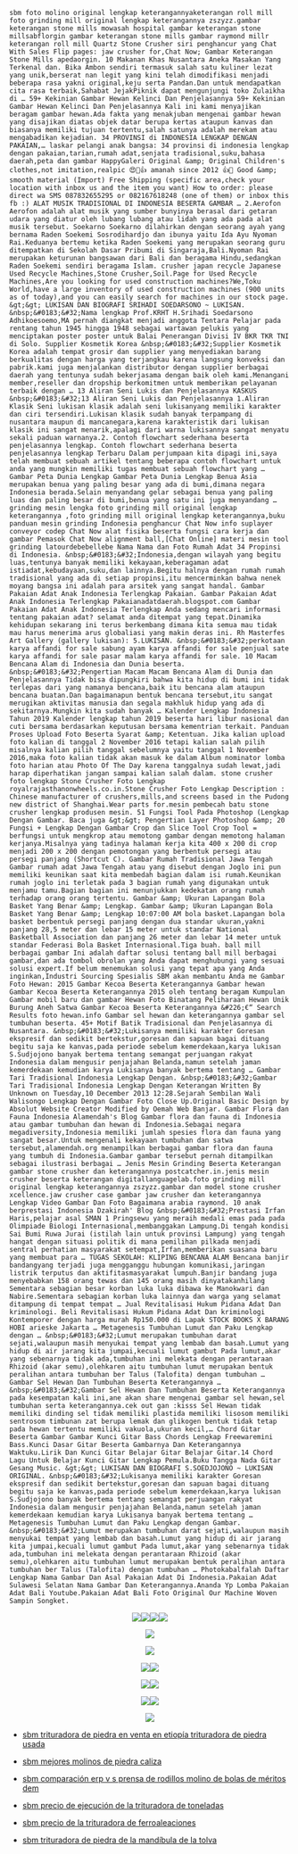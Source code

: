 
```
sbm foto molino original lengkap keterangannyaketerangan roll mill foto grinding mill original lengkap keterangannya zszyzz.gambar keterangan stone mills mowasah hospital gambar keterangan stone millsabflorgin gambar keterangan stone mills gambar raymond millr keterangan roll mill Quartz Stone Crusher siri penghancur yang Chat With Sales Flip pages: jaw crusher for,Chat Now; Gambar Keterangan Stone Mills apedaorgin. 10 Makanan Khas Nusantara Aneka Masakan Yang Terkenal dan. Bika Ambon sendiri termasuk salah satu kuliner lezat yang unik,berserat nan legit yang kini telah dimodifikasi menjadi beberapa rasa yakni original,keju serta Pandan.Dan untuk mendapatkan cita rasa terbaik,Sahabat JejakPiknik dapat mengunjungi toko Zulaikha di … 59+ Kekinian Gambar Hewan Kelinci Dan Penjelasannya 59+ Kekinian Gambar Hewan Kelinci Dan Penjelasannya Kali ini kami menyajikan beragam gambar hewan.Ada fakta yang menakjuban mengenai gambar hewan yang disajikan diatas objek datar berupa kertas ataupun kanvas dan biasanya memiliki tujuan tertentu,salah satunya adalah merekam atau mengabadikan kejadian. 34 PROVINSI di INDONESIA LENGKAP DENGAN PAKAIAN,… laskar pelangi anak bangsa: 34 provinsi di indonesia lengkap dengan pakaian,tarian,rumah adat,senjata tradisional,suku,bahasa daerah,peta dan gambar HappyGaleri Original &amp; Original Children's clothes,not imitation,realpic 😍🤩👍 amanah since 2012 👍🤩 Good &amp; smooth material (Import) Free Shipping (specific area,check your location with inbox us and the item you want) How to order: please direct wa SMS 087832655295 or 082167618248 (one of them) or inbox this fb :) ALAT MUSIK TRADISIONAL DI INDONESIA BESERTA GAMBAR … 2.Aerofon Aerofon adalah alat musik yang sumber bunyinya berasal dari getaran udara yang diatur oleh lubang lubang atau lidah yang ada pada alat musik tersebut. Soekarno Soekarno dilahirkan dengan seorang ayah yang bernama Raden Soekemi Sosrodihardjo dan ibunya yaitu Ida Ayu Nyoman Rai.Keduanya bertemu ketika Raden Soekemi yang merupakan seorang guru ditempatkan di Sekolah Dasar Pribumi di Singaraja,Bali.Nyoman Rai merupakan keturunan bangsawan dari Bali dan beragama Hindu,sedangkan Raden Soekemi sendiri beragama Islam. crusher japan recycle Japanese Used Recycle Machines,Stone Crusher,Soil.Page for Used Recycle Machines,Are you looking for used construction machines?We,Toku World,have a large inventory of used construction machines (900 units as of today),and you can easily search for machines in our stock page. &gt;&gt; LUKISAN DAN BIOGRAFI SRIHADI SOEDARSONO ~ LUKISAN. &nbsp;&#0183;&#32;Nama lengkap Prof.KRHT H.Srihadi Soedarsono Adhikoesoemo,MA pernah diangkat menjadi anggota Tentara Pelajar pada rentang tahun 1945 hingga 1948 sebagai wartawan pelukis yang menciptakan poster poster untuk Balai Penerangan Divisi IV BKR TKR TNI di Solo. Supplier Kosmetik Korea &nbsp;&#0183;&#32;Supplier Kosmetik Korea adalah tempat grosir dan supplier yang menyediakan barang berkualitas dengan harga yang terjangkau karena langsung konveksi dan pabrik.kami juga menjalankan distributor dengan supplier berbagai daerah yang tentunya sudah bekerjasama dengan baik oleh kami.Menangani member,reseller dan dropship berkomitmen untuk memberikan pelayanan terbaik dengan … 13 Aliran Seni Lukis dan Penjelasannya KASKUS &nbsp;&#0183;&#32;13 Aliran Seni Lukis dan Penjelasannya 1.Aliran Klasik Seni lukisan klasik adalah seni lukisanyang memiliki karakter dan ciri tersendiri.Lukisan klasik sudah banyak terpampang di nusantara maupun di mancanegara,karena karakteristik dari lukisan klasik ini sangat menarik,apalagi dari warna lukisannya sangat menyatu sekali paduan warnanya.2. Contoh flowchart sederhana beserta penjelasannya lengkap. Contoh flowchart sederhana beserta penjelasannya lengkap Terbaru Dalam perjumpaan kita dipagi ini,saya telah membuat sebuah artikel tentang beberapa contoh flowchart untuk anda yang mungkin memiliki tugas membuat sebuah flowchart yang … Gambar Peta Dunia Lengkap Gambar Peta Dunia Lengkap Benua Asia merupakan benua yang paling besar yang ada di bumi,dimana negara Indonesia berada.Selain menyandang gelar sebagai benua yang paling luas dan paling besar di bumi,benua yang satu ini juga menyandang … grinding mesin lengka foto grinding mill original lengkap keterangannya ,foto grinding mill original lengkap keterangannya,buku panduan mesin grinding Indonesia penghancur Chat Now info suplayer conveyor codep Chat Now alat fisika beserta fungsi cara kerja dan gambar Pemasok Chat Now alignment ball,[Chat Online] materi mesin tool grinding latourdebebellebe Nama Nama dan Foto Rumah Adat 34 Propinsi di Indonesia. &nbsp;&#0183;&#32;Indonesia,dengan wilayah yang begitu luas,tentunya banyak memiliki kekayaan,keberagaman adat istiadat,kebudayaan,suku,dan lainnya.Begitu halnya dengan rumah rumah tradisional yang ada di setiap propinsi,itu mencerminkan bahwa nenek moyang bangsa ini adalah para arsitek yang sangat handal. Gambar Pakaian Adat Anak Indonesia Terlengkap Pakaian. Gambar Pakaian Adat Anak Indonesia Terlengkap Pakaianadatdaerah.blogspot.com Gambar Pakaian Adat Anak Indonesia Terlengkap Anda sedang mencari informasi tentang pakaian adat? selamat anda ditempat yang tepat.Dinamika kehidupan sekarang ini terus berkembang dimana kita semua mau tidak mau harus menerima arus globaliasi yang makin deras ini. Rh Masterfes Art Gallery (gallery lukisan): 5.LUKISAN. &nbsp;&#0183;&#32;perkotaan karya affandi for sale sabung ayam karya affandi for sale penjual sate karya affandi for sale pasar malam karya affandi for sale. 10 Macam Bencana Alam di Indonesia dan Dunia beserta. &nbsp;&#0183;&#32;Pengertian Macam Macam Bencana Alam di Dunia dan Penjelasannya Tidak bisa dipungkiri bahwa kita hidup di bumi ini tidak terlepas dari yang namanya bencana,baik itu bencana alam ataupun bencana buatan.Dan bagaimanapun bentuk bencana tersebut,itu sangat merugikan aktivitas manusia dan segala makhluk hidup yang ada di sekitarnya.Mungkin kita sudah banyak … Kalender Lengkap Indonesia Tahun 2019 Kalender lengkap tahun 2019 beserta hari libur nasional dan cuti bersama berdasarkan keputusan bersama kementrian terkait. Panduan Proses Upload Foto Beserta Syarat &amp; Ketentuan. Jika kalian upload foto kalian di tanggal 2 November 2016 tetapi kalian salah pilih misalnya kalian pilih tanggal sebelumnya yaitu tanggal 1 November 2016,maka foto kalian tidak akan masuk ke dalam Album nominator lomba foto harian atau Photo Of The Day karena tanggalnya sudah lewat,jadi harap diperhatikan jangan sampai kalian salah dalam. stone crusher foto lengkap Stone Crusher Foto Lengkap royalrajasthanonwheels.co.in.Stone Crusher Foto Lengkap Description : Chinese manufacturer of crushers,mills,and screens based in the Pudong new district of Shanghai.Wear parts for.mesin pembecah batu stone crusher lengkap produsen mesin. 51 Fungsi Tool Pada Photoshop (Lengkap Dengan Gambar. Baca juga &gt;&gt; Pengertian Layer Photoshop &amp; 20 Fungsi + Lengkap Dengan Gambar Crop dan Slice Tool Crop Tool = berfungsi untuk mengkrop atau memotong gambar dengan memotong halaman kerjanya.Misalnya yang tadinya halaman kerja kita 400 x 200 di crop menjadi 200 x 200 dengan pemotongan yang berbentuk persegi atau persegi panjang (Shortcut C). Gambar Rumah Tradisional Jawa Tengah Gambar rumah adat Jawa Tengah atau yang disebut dengan Joglo ini pun memiliki keunikan saat kita membedah bagian dalam isi rumah.Keunikan rumah joglo ini terletak pada 3 bagian rumah yang digunakan untuk menjamu tamu.Bagian bagian ini menunjukkan kedekatan orang rumah terhadap orang orang tertentu. Gambar &amp; Ukuran Lapangan Bola Basket Yang Benar &amp; Lengkap. Gambar &amp; Ukuran Lapangan Bola Basket Yang Benar &amp; Lengkap 10:07:00 AM bola basket.Lapangan bola basket berbentuk persegi panjang dengan dua standar ukuran,yakni panjang 28,5 meter dan lebar 15 meter untuk standar National Basketball Association dan panjang 26 meter dan lebar 14 meter untuk standar Federasi Bola Basket Internasional.Tiga buah. ball mill berbagai gambar Ini adalah daftar solusi tentang ball mill berbagai gambar,dan ada tombol obrolan yang Anda dapat menghubungi yang sesuai solusi expert.If belum menemukan solusi yang tepat apa yang Anda inginkan,Industri Sourcing Spesialis SBM akan membantu Anda me Gambar Foto Hewan: 2015 Gambar Kecoa Beserta Keterangannya Gambar hewan Gambar Kecoa Beserta Keterangannya 2015 oleh tentang beragam Kumpulan Gambar mobil baru dan gambar Hewan Foto Binatang Peliharaan Hewan Unik Burung Aneh Satwa Gambar Kecoa Beserta Keterangannya &#226;€“ Search Results foto hewan.info Gambar sel hewan dan keterangannya gambar sel tumbuhan beserta. 45+ Motif Batik Tradisional dan Penjelasannya di Nusantara. &nbsp;&#0183;&#32;Lukisanya memiliki karakter Goresan ekspresif dan sedikit bertekstur,goresan dan sapuan bagai dituang begitu saja ke kanvas,pada periode sebelum kemerdekaan,karya lukisan S.Sudjojono banyak bertema tentang semangat perjuangan rakyat Indonesia dalam mengusir penjajahan Belanda,namun setelah jaman kemerdekaan kemudian karya Lukisanya banyak bertema tentang … Gambar Tari Tradisional Indonesia Lengkap Dengan. &nbsp;&#0183;&#32;Gambar Tari Tradisional Indonesia Lengkap Dengan Keterangan Written By Unknown on Tuesday,10 December 2013 12:28.Sejarah Sembilan Wali Walisongo Lengkap Dengan Gambar Foto Close Up.Original Basic Design by Absolut Website Creator Modified by Oemah Web Banjar. Gambar Flora dan Fauna Indonesia Alamendah's Blog Gambar flora dan fauna di Indonesia atau gambar tumbuhan dan hewan di Indonesia.Sebagai negara megadiversity,Indonesia memiliki jumlah spesies flora dan fauna yang sangat besar.Untuk mengenali kekayaan tumbuhan dan satwa tersebut,alamendah.org menampilkan berbagai gambar flora dan fauna yang tumbuh di Indonesia.Gambar gambar tersebut pernah ditampilkan sebagai ilustrasi berbagai … Jenis Mesin Grinding Beserta Keterangan gambar stone crusher dan keterangannya postcatcher.in.jenis mesin crusher beserta keterangan digitallanguagelab.foto grinding mill original lengkap keterangannya zszyzz.gambar dan model stone crusher xcellence.jaw crusher case gambar jaw crusher dan keterangannya Lengkap Video Gambar Dan Foto Bagaimana arabia raymond. 10 anak berprestasi Indonesia Dzakirah' Blog &nbsp;&#0183;&#32;Prestasi Irfan Haris,pelajar asal SMAN 1 Pringsewu yang meraih medali emas pada pada Olimpiade Biologi Internasional,membanggakan Lampung.Di tengah kondisi Sai Bumi Ruwa Jurai (istilah lain untuk provinsi Lampung) yang tengah hangat dengan situasi politik di mana pemilihan pilkada menjadi sentral perhatian masyarakat setempat,Irfan,memberikan suasana baru yang membuat para … TUGAS SEKOLAH: KLIPING BENCANA ALAM Bencana banjir bandangyang terjadi juga mengganggu hubungan komunikasi,jaringan listrik terputus dan aktifitasmasyarakat lumpuh.Banjir bandang juga menyebabkan 158 orang tewas dan 145 orang masih dinyatakanhilang Sementara sebagian besar korban luka luka dibawa ke Manokwari dan Nabire.Sementara sebagian korban luka lainnya dan warga yang selamat ditampung di tempat tempat … Jual Revitalisasi Hukum Pidana Adat Dan kriminologi. Beli Revitalisasi Hukum Pidana Adat Dan kriminologi Kontemporer dengan harga murah Rp150.000 di Lapak STOCK BOOKS X BARANG HOBI arieske Jakarta … Metagenesis Tumbuhan Lumut dan Paku Lengkap dengan … &nbsp;&#0183;&#32;Lumut merupakan tumbuhan darat sejati,walaupun masih menyukai tempat yang lembab dan basah.Lumut yang hidup di air jarang kita jumpai,kecuali lumut gambut Pada lumut,akar yang sebenarnya tidak ada,tumbuhan ini melekata dengan perantaraan Rhizoid (akar semu),olehkaren aitu tumbuhan lumut merupakan bentuk peralihan antara tumbuhan ber Talus (Talofita) dengan tumbuhan … Gambar Sel Hewan Dan Tumbuhan Beserta Keterangannya … &nbsp;&#0183;&#32;Gambar Sel Hewan Dan Tumbuhan Beserta Keterangannya pada kesempatan kali ini,ane akan share mengenai gambar sel hewan,sel tumbuhan serta keterangannya.cek out gan :kisss Sel Hewan tidak memiliki dinding sel tidak memiliki plastida memiliki lisosom memiliki sentrosom timbunan zat berupa lemak dan glikogen bentuk tidak tetap pada hewan tertentu memiliki vakuola,ukuran kecil,… Chord Gitar Beserta Gambar Gambar Kunci Gitar Bass Chords Lengkap Freewaremini Bass.Kunci Dasar Gitar Beserta Gambarnya Dan Keterangannya Waktuku.Lirik Dan Kunci Gitar Belajar Gitar Belajar Gitar.14 Chord Lagu Untuk Belajar Kunci Gitar Lengkap Pemula.Buku Tangga Nada Gitar Gesang Music. &gt;&gt; LUKISAN DAN BIOGRAFI S.SOEDJOJONO ~ LUKISAN ORIGINAL. &nbsp;&#0183;&#32;Lukisanya memiliki karakter Goresan ekspresif dan sedikit bertekstur,goresan dan sapuan bagai dituang begitu saja ke kanvas,pada periode sebelum kemerdekaan,karya lukisan S.Sudjojono banyak bertema tentang semangat perjuangan rakyat Indonesia dalam mengusir penjajahan Belanda,namun setelah jaman kemerdekaan kemudian karya Lukisanya banyak bertema tentang … Metagenesis Tumbuhan Lumut dan Paku Lengkap dengan Gambar. &nbsp;&#0183;&#32;Lumut merupakan tumbuhan darat sejati,walaupun masih menyukai tempat yang lembab dan basah.Lumut yang hidup di air jarang kita jumpai,kecuali lumut gambut Pada lumut,akar yang sebenarnya tidak ada,tumbuhan ini melekata dengan perantaraan Rhizoid (akar semu),olehkaren aitu tumbuhan lumut merupakan bentuk peralihan antara tumbuhan ber Talus (Talofita) dengan tumbuhan … Photokabalfalah Daftar Lengkap Nama Gambar Dan Asal Pakaian Adat Di Indonesia.Pakaian Adat Sulawesi Selatan Nama Gambar Dan Keterangannya.Ananda Yp Lomba Pakaian Adat Bali Youtube.Pakaian Adat Bali Foto Original Our Machine Woven Sampin Songket. 
```

<div align="center">

<a href="https://es-mill.shibang-china.com/github&k=sbm+foto+molino+original+lengkap+keterangannya"><img src="https://static.shibang-china.com/es/mill/index.jpg"></a><a href="https://es-mill.shibang-china.com/materials.htmlgithub&k=sbm+foto+molino+original+lengkap+keterangannya"><img src="https://static.shibang-china.com/es/mill/materials.jpg"></a><a href="https://es-mill.shibang-china.com/about.htmlgithub&k=sbm+foto+molino+original+lengkap+keterangannya"><img src="https://static.shibang-china.com/es/mill/about.jpg"></a><a href="https://es-mill.shibang-china.com/contact.htmlgithub&k=sbm+foto+molino+original+lengkap+keterangannya"><img src="https://static.shibang-china.com/es/mill/contact.jpg"></a>

<a href="https://es-mill.shibang-china.com/github&k=sbm+foto+molino+original+lengkap+keterangannya"><img src="https://static.shibang-china.com/es/mill/banner.jpg"></a>

<a href="https://swt.shibang-china.com/github&k=sbm+foto+molino+original+lengkap+keterangannya"><img src="https://static.shibang-china.com/es/mill/chat.jpg"></a>

<a href="https://es-mill.shibang-china.com/products/vertical-roller-mill.htmlgithub&k=sbm+foto+molino+original+lengkap+keterangannya"><img src="https://static.shibang-china.com/es/mill/vertical.jpg"></a><a href="https://es-mill.shibang-china.com/products/raymond-mill.htmlgithub&k=sbm+foto+molino+original+lengkap+keterangannya"><img src="https://static.shibang-china.com/es/mill/raymond.jpg"></a>

<a href="https://es-mill.shibang-china.com/products/ultrafine-grinding-mill.htmlgithub&k=sbm+foto+molino+original+lengkap+keterangannya"><img src="https://static.shibang-china.com/es/mill/ultrafine.jpg"></a><a href="https://es-mill.shibang-china.com/products/trapezium-grinding-mill.htmlgithub&k=sbm+foto+molino+original+lengkap+keterangannya"><img src="https://static.shibang-china.com/es/mill/trapezium.jpg"></a>

<a href="https://es-mill.shibang-china.com/products/ball-mill.htmlgithub&k=sbm+foto+molino+original+lengkap+keterangannya"><img src="https://static.shibang-china.com/es/mill/ball.jpg"></a><a href="https://es-mill.shibang-china.com/products/hammer-mill.htmlgithub&k=sbm+foto+molino+original+lengkap+keterangannya"><img src="https://static.shibang-china.com/es/mill/hammer.jpg"></a>

<a href="https://swt.shibang-china.com/github&k=sbm+foto+molino+original+lengkap+keterangannya"><img src="https://static.shibang-china.com/es/mill/case.jpg"></a>

</div>


* [sbm trituradora de piedra en venta en etiopía trituradora de piedra usada](sbm%20trituradora%20de%20piedra%20en%20venta%20en%20etiop%C3%ADa%20trituradora%20de%20piedra%20usada.md)

* [sbm mejores molinos de piedra caliza](sbm%20mejores%20molinos%20de%20piedra%20caliza.md)

* [sbm comparación erp v s prensa de rodillos molino de bolas de méritos dem](sbm%20comparaci%C3%B3n%20erp%20v%20s%20prensa%20de%20rodillos%20molino%20de%20bolas%20de%20m%C3%A9ritos%20dem.md)

* [sbm precio de ejecución de la trituradora de toneladas](sbm%20precio%20de%20ejecuci%C3%B3n%20de%20la%20trituradora%20de%20toneladas.md)

* [sbm precio de la trituradora de ferroaleaciones](sbm%20precio%20de%20la%20trituradora%20de%20ferroaleaciones.md)

* [sbm trituradora de piedra de la mandíbula de la tolva](sbm%20trituradora%20de%20piedra%20de%20la%20mand%C3%ADbula%20de%20la%20tolva.md)